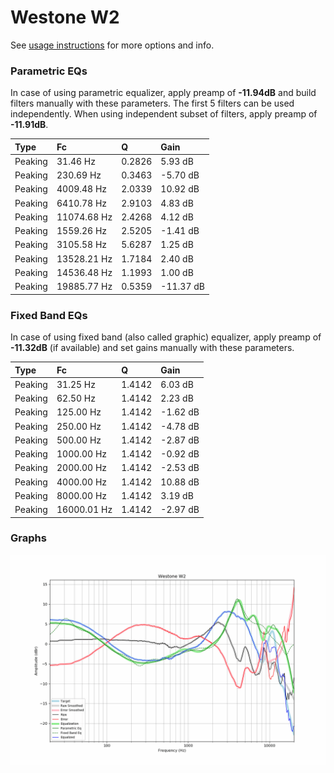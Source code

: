 # Westone W2
See [usage instructions](https://github.com/jaakkopasanen/AutoEq#usage) for more options and info.

### Parametric EQs
In case of using parametric equalizer, apply preamp of **-11.94dB** and build filters manually
with these parameters. The first 5 filters can be used independently.
When using independent subset of filters, apply preamp of **-11.91dB**.

| Type    | Fc          |      Q | Gain      |
|:--------|:------------|:-------|:----------|
| Peaking | 31.46 Hz    | 0.2826 | 5.93 dB   |
| Peaking | 230.69 Hz   | 0.3463 | -5.70 dB  |
| Peaking | 4009.48 Hz  | 2.0339 | 10.92 dB  |
| Peaking | 6410.78 Hz  | 2.9103 | 4.83 dB   |
| Peaking | 11074.68 Hz | 2.4268 | 4.12 dB   |
| Peaking | 1559.26 Hz  | 2.5205 | -1.41 dB  |
| Peaking | 3105.58 Hz  | 5.6287 | 1.25 dB   |
| Peaking | 13528.21 Hz | 1.7184 | 2.40 dB   |
| Peaking | 14536.48 Hz | 1.1993 | 1.00 dB   |
| Peaking | 19885.77 Hz | 0.5359 | -11.37 dB |

### Fixed Band EQs
In case of using fixed band (also called graphic) equalizer, apply preamp of **-11.32dB**
(if available) and set gains manually with these parameters.

| Type    | Fc          |      Q | Gain     |
|:--------|:------------|:-------|:---------|
| Peaking | 31.25 Hz    | 1.4142 | 6.03 dB  |
| Peaking | 62.50 Hz    | 1.4142 | 2.23 dB  |
| Peaking | 125.00 Hz   | 1.4142 | -1.62 dB |
| Peaking | 250.00 Hz   | 1.4142 | -4.78 dB |
| Peaking | 500.00 Hz   | 1.4142 | -2.87 dB |
| Peaking | 1000.00 Hz  | 1.4142 | -0.92 dB |
| Peaking | 2000.00 Hz  | 1.4142 | -2.53 dB |
| Peaking | 4000.00 Hz  | 1.4142 | 10.88 dB |
| Peaking | 8000.00 Hz  | 1.4142 | 3.19 dB  |
| Peaking | 16000.01 Hz | 1.4142 | -2.97 dB |

### Graphs
![](./Westone%20W2.png)
